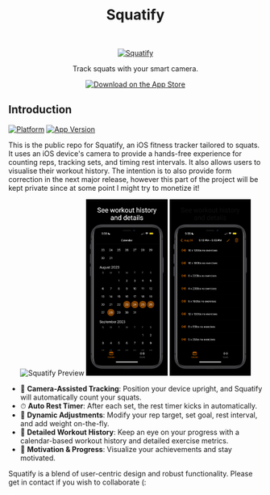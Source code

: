 <h1 align="center"> Squatify </h1> <br>
<p align="center">
  <a href="https://www.squatify.net/">
    <img alt="Squatify" title="Squatify" src="https://www.squatify.net/static/images/peach_black.png" width="450">
  </a>
</p>

<p align="center">
  Track squats with your smart camera.
</p>

<p align="center">
  <a href="https://apps.apple.com/us/app/squatify/id6460975634">
    <img alt="Download on the App Store" title="App Store" src="http://i.imgur.com/0n2zqHD.png" width="140">
  </a>
</p>


## Introduction

[![Platform](https://img.shields.io/badge/platform-iOS-green)]()
[![App Version](https://img.shields.io/badge/version-1.1-blue)]()



This is the public repo for Squatify, an iOS fitness tracker tailored to squats. It uses an iOS device's camera to provide a hands-free experience for counting reps, tracking sets, and timing rest intervals. It also allows users to visualise their workout history. The intention is to also provide form correction in the next major release, however this part of the project will be kept private since at some point I might try to monetize it!

<p align="center">
  <img src="./trimmed_preview.gif" alt="Squatify Preview" width="32%">
  <img src="./screenshot4.png" alt="Screenshot 1" width="32%">
  <img src="./screenshot6.png" alt="Screenshot 2" width="32%">
</p>


- 🎥 **Camera-Assisted Tracking**: Position your device upright, and Squatify will automatically count your squats.
- ⏱ **Auto Rest Timer**: After each set, the rest timer kicks in automatically.
- 🎯 **Dynamic Adjustments**: Modify your rep target, set goal, rest interval, and add weight on-the-fly.
- 📅 **Detailed Workout History**: Keep an eye on your progress with a calendar-based workout history and detailed exercise metrics.
- 💪 **Motivation & Progress**: Visualize your achievements and stay motivated.

Squatify is a blend of user-centric design and robust functionality. Please get in contact if you wish to collaborate (:

